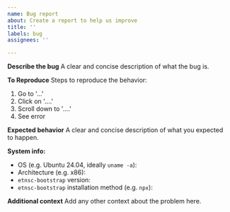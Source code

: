 ```yaml
---
name: Bug report
about: Create a report to help us improve
title: ''
labels: bug
assignees: ''

---
```


**Describe the bug**
A clear and concise description of what the bug is.

**To Reproduce**
Steps to reproduce the behavior:
1. Go to '...'
2. Click on '....'
3. Scroll down to '....'
4. See error

**Expected behavior**
A clear and concise description of what you expected to happen.

**System info:**
 - OS (e.g. Ubuntu 24.04, ideally `uname -a`):
-  Architecture (e.g. x86): 
 - `etnsc-bootstrap` version:
 - `etnsc-bootstrap` installation method (e.g. `npx`):

**Additional context**
Add any other context about the problem here.

